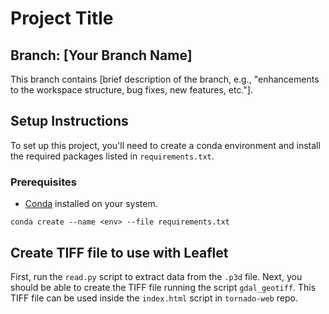 # Project Title

## Branch: [Your Branch Name]

This branch contains [brief description of the branch, e.g., "enhancements to the workspace structure, bug fixes, new features, etc."].

## Setup Instructions

To set up this project, you'll need to create a conda environment and install the required packages listed in `requirements.txt`.

### Prerequisites

- [Conda](https://docs.conda.io/projects/conda/en/latest/user-guide/install/index.html) installed on your system.

```
conda create --name <env> --file requirements.txt

```
## Create TIFF file to use with Leaflet

First, run the `read.py` script to extract data from the `.p3d` file. Next, you should be able to create the TIFF file running the script `gdal_geotiff`. This TIFF file can be used inside the `index.html` script in `tornado-web` repo.
